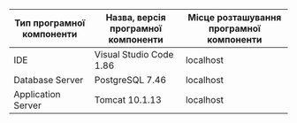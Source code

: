 | Тип програмної компоненти | Назва, версія програмної компоненти              | Місце розташування програмної компоненти          | 
|---------------------------|--------------------------------------------------|---------------------------------------------------|
| IDE                       | Visual Studio Code 1.86                          | localhost                                          |
| Database Server           | PostgreSQL 7.46                                  | localhost                                          |
| Application Server        | Tomcat 10.1.13                                   | localhost                                          |
